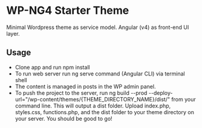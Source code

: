 # WP-NG4 Starter Theme
Minimal Wordpress theme as service model. Angular (v4) as front-end UI layer. 

## Usage
* Clone app and run npm install
* To run web server run ng serve command (Angular CLI) via terminal shell
* The content is managed in posts in the WP admin panel.
* To push the project to the server, run ng build --prod --deploy-url="/wp-content/themes/{THEME_DIRECTORY_NAME}/dist/" from your command line. This will output a dist folder. Upload index.php, styles.css, functions.php, and the dist folder to your theme directory on your server. You should be good to go!